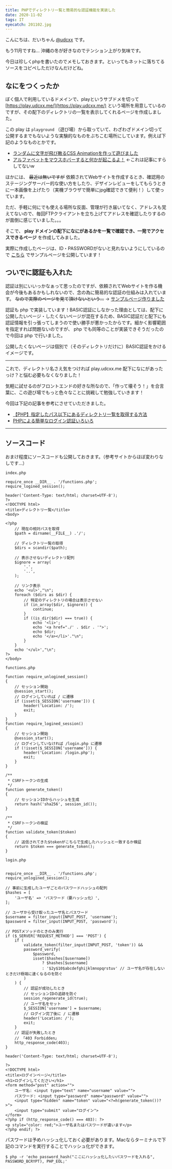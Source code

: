 ```yaml
---
title: PHPでディレクトリ一覧と簡易的な認証機能を実装した
date: 2020-11-02
tags: IT
eyecatch: 201102.jpg
---
```


こんにちは、だいちゃん [@udcxx](https://twitter.com/udc_xx) です。

もう11月ですね... 沖縄の冬が好きなのでテンション上がり気味です。

今日は珍しくphpを書いたのでメモしておきます。といってもネットに落ちてるソースをコピペしただけなんだけどね。

## なにをつくったか

ぼく個人で利用しているドメインで、playというサブドメを切って [https://play.udcxx.me/](https://play.udcxx.me/) という場所を用意しているのですが、その配下のディレクトリの一覧を表示してくれるページを作成しました。

この play は `playground` （遊び場）から取っていて、わざわざドメイン切って公開するまでもないような実験的なものをぶちこむ場所にしています。例えば下記のようなものとかです。

* [ランダムに文字が飛び散るCSS Animationを作って遊びました](https://blog.udcxx.me/article/200618/css-animation-move-random/)
* [アルファベットをマウスホバーすると何かが起こるよ！](https://play.udcxx.me/20-css-ani-hover/) ←これは記事にすらしてないw

ほかには、 ~~最近は無いですが~~ 依頼されてWebサイトを作成するとき、確認用のステージングサーバー的な使い方をしたり、デザインレビューをしてもらうときに一本画像を上げたり（実機ブラウザで簡単にjpg確認できて便利！）して使っています。

ただ、手軽に何にでも使える場所な反面、管理が行き届いてなく、アドレスも覚えてないので、毎回FTPクライアントを立ち上げてアドレスを確認したりするのが面倒に感じていました。。。

そこで、 **play ドメインの配下になにがあるかを一覧で確認でき、一発でアクセスできるページ** を作成してみました。

実際に作成したページは、ID・PASSWORDがないと見れないようにしているので [こちら](https://play.udcxx.me/20-php-dir-list/) でサンプルページを公開しています！

## ついでに認証も入れた

認証は別にいいっかなぁって思ったのですが、依頼されてWebサイトを作る機会が今後もあるかもしれないので、念の為に簡易的な認証の仕組みは入れています。 ~~なので実際のページを見て頂けないという...~~ → [サンプルページ作りました](https://play.udcxx.me/20-php-dir-list/)

認証も php で実装しています！BASIC認証にしなかった理由としては、配下に公開したいページ・したくないページが混在するため、BASIC認証だと配下にも認証情報を引っ張ってしまうので使い勝手が悪かったからです。細かく影響範囲を指定すれば問題ないのですが、 php でも同等のことが実装できそうだったので今回は php で行いました。

公開したくないページは個別で（そのディレクトリだけに）BASIC認証をかけるイメージです。

-----

これで、ディレクトリ名さえ気をつければ play.udcxx.me 配下になにがあったっけ？と悩む必要もなくなりました！

気軽に試せるのがフロントエンドの好きな所なので、「作って壊そう！」を合言葉に、この遊び場でもっと色々なことに挑戦して勉強していきます！

今回は下記の記事を参考にさせていただきました。

* [【PHP】指定したパス以下にあるディレクトリ一覧を取得する方法](https://nodoame.net/archives/6603)
* [PHPによる簡単なログイン認証いろいろ](https://qiita.com/mpyw/items/bb8305ba196f5105be15#%E3%82%BB%E3%83%83%E3%82%B7%E3%83%A7%E3%83%B3%E8%AA%8D%E8%A8%BC)


-----

## ソースコード

おまけ程度にソースコードも公開しておきます。（参考サイトからほぼ変わりなしです...）

`index.php`

```<?php
require_once __DIR__ . '/functions.php';
require_logined_session();

header('Content-Type: text/html; charset=UTF-8');
?>
<!DOCTYPE html>
<title>ディレクトリ一覧</title>
<body>

<?php
    // 現在の相対パスを取得
    $path = dirname(__FILE__) .'/';

    // ディレクトリ一覧の取得
    $dirs = scandir($path);

    // 表示させないディレクトリ配列
    $ignore = array(
        '.',
        '..',
    );

    // リンク表示
    echo '<ul>',"\n";
    foreach ($dirs as $dir) {
        // 特定のディレクトリの場合は表示させない
        if (in_array($dir, $ignore)) {
            continue;
        }
        if ((is_dir($dir) === true)) {
            echo '<li>';
            echo '<a href="./' . $dir . '">';
            echo $dir;
            echo '</a></li>'."\n";
        }
    }
    echo '</ul>',"\n";
?>
</body>
```

`functions.php`

```<?php
function require_unlogined_session()
{
    // セッション開始
    @session_start();
    // ログインしていれば / に遷移
    if (isset($_SESSION['username'])) {
        header('Location: /');
        exit;
    }
}
function require_logined_session()
{
    // セッション開始
    @session_start();
    // ログインしていなければ /login.php に遷移
    if (!isset($_SESSION['username'])) {
        header('Location: /login.php');
        exit;
    }
}

/**
 * CSRFトークンの生成
 */
function generate_token()
{
    // セッションIDからハッシュを生成
    return hash('sha256', session_id());
}

/**
 * CSRFトークンの検証
 */
function validate_token($token)
{
    // 送信されてきた$tokenがこちらで生成したハッシュと一致するか検証
    return $token === generate_token();
}
```

`login.php`

```<?php

require_once __DIR__ . '/functions.php';
require_unlogined_session();

// 事前に生成したユーザごとのパスワードハッシュの配列
$hashes = [
    'ユーザ名' => 'パスワード（要ハッシュ化）',
];

// ユーザから受け取ったユーザ名とパスワード
$username = filter_input(INPUT_POST, 'username');
$password = filter_input(INPUT_POST, 'password');

// POSTメソッドのときのみ実行
if ($_SERVER['REQUEST_METHOD'] === 'POST') {
    if (
        validate_token(filter_input(INPUT_POST, 'token')) &&
        password_verify(
            $password,
            isset($hashes[$username])
                ? $hashes[$username]
                : '$2y$10$abcdefghijklmnopqrstuv' // ユーザ名が存在しないときだけ極端に速くなるのを防ぐ
        )
    ) {
        // 認証が成功したとき
        // セッションIDの追跡を防ぐ
        session_regenerate_id(true);
        // ユーザ名をセット
        $_SESSION['username'] = $username;
        // ログイン完了後に / に遷移
        header('Location: /');
        exit;
    }
    // 認証が失敗したとき
    // 「403 Forbidden」
    http_response_code(403);
}

header('Content-Type: text/html; charset=UTF-8');

?>
<!DOCTYPE html>
<title>ログインページ</title>
<h1>ログインしてください</h1>
<form method="post" action="">
    ユーザ名: <input type="text" name="username" value="">
    パスワード: <input type="password" name="password" value="">
    <input type="hidden" name="token" value="<?=h(generate_token())?>">
    <input type="submit" value="ログイン">
</form>
<?php if (http_response_code() === 403): ?>
<p style="color: red;">ユーザ名またはパスワードが違います</p>
<?php endif; ?>
```

パスワードは予めハッシュ化しておく必要があります。Macならターミナルで下記のコマンドを実行することでハッシュ化ができます。

```
$ php -r 'echo password_hash("ここにハッシュ化したいパスワードを入れる", PASSWORD_BCRYPT), PHP_EOL;'
```

